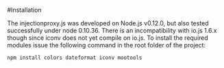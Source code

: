 #Installation

The injectionproxy.js was developed on Node.js v0.12.0, but also tested successfully under node 0.10.36. There is an incompatibility with io.js 1.6.x though since iconv does not yet compile on io.js. To install the required modules issue the following command in the root folder of the project:

```
npm install colors dateformat iconv mootools
```
